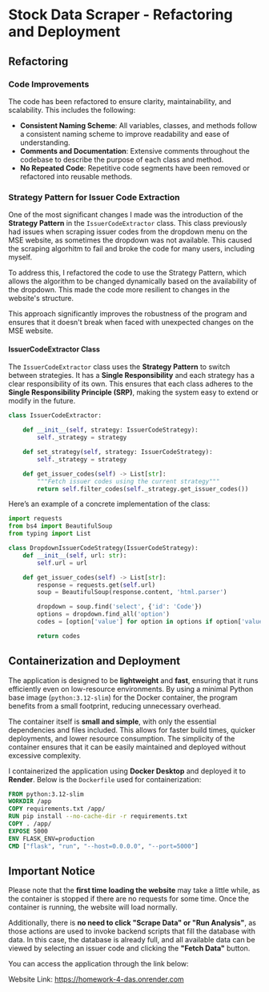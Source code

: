 # Stock Data Scraper - Refactoring and Deployment

## Refactoring

### Code Improvements
The code has been refactored to ensure clarity, maintainability, and scalability. This includes the following:

- **Consistent Naming Scheme**: All variables, classes, and methods follow a consistent naming scheme to improve readability and ease of understanding.
- **Comments and Documentation**: Extensive comments throughout the codebase to describe the purpose of each class and method.
- **No Repeated Code**: Repetitive code segments have been removed or refactored into reusable methods.

### Strategy Pattern for Issuer Code Extraction

One of the most significant changes I made was the introduction of the **Strategy Pattern** in the `IssuerCodeExtractor` class. This class previously had issues when scraping issuer codes from the dropdown menu on the MSE website, as sometimes the dropdown was not available. This caused the scraping algorhitm to fail and broke the code for many users, including myself.

To address this, I refactored the code to use the Strategy Pattern, which allows the algorithm to be changed dynamically based on the availability of the dropdown. This made the code more resilient to changes in the website's structure.

This approach significantly improves the robustness of the program and ensures that it doesn't break when faced with unexpected changes on the MSE website.

#### IssuerCodeExtractor Class

The `IssuerCodeExtractor` class uses the **Strategy Pattern** to switch between strategies. It has a **Single Responsibility** and each strategy has a clear responsibility of its own. This ensures that each class adheres to the **Single Responsibility Principle (SRP)**, making the system easy to extend or modify in the future.

```python
class IssuerCodeExtractor:

    def __init__(self, strategy: IssuerCodeStrategy):
        self._strategy = strategy

    def set_strategy(self, strategy: IssuerCodeStrategy):
        self._strategy = strategy

    def get_issuer_codes(self) -> List[str]:
        """Fetch issuer codes using the current strategy"""
        return self.filter_codes(self._strategy.get_issuer_codes())
```

Here’s an example of a concrete implementation of the class:
```python
import requests
from bs4 import BeautifulSoup
from typing import List

class DropdownIssuerCodeStrategy(IssuerCodeStrategy):
    def __init__(self, url: str):
        self.url = url

    def get_issuer_codes(self) -> List[str]:
        response = requests.get(self.url)
        soup = BeautifulSoup(response.content, 'html.parser')

        dropdown = soup.find('select', {'id': 'Code'})
        options = dropdown.find_all('option')
        codes = [option['value'] for option in options if option['value']]

        return codes
```

## Containerization and Deployment

The application is designed to be **lightweight** and **fast**, ensuring that it runs efficiently even on low-resource environments. By using a minimal Python base image (`python:3.12-slim`) for the Docker container, the program benefits from a small footprint, reducing unnecessary overhead.

The container itself is **small and simple**, with only the essential dependencies and files included. This allows for faster build times, quicker deployments, and lower resource consumption. The simplicity of the container ensures that it can be easily maintained and deployed without excessive complexity.

I containerized the application using **Docker Desktop** and deployed it to **Render**. Below is the `Dockerfile` used for containerization:

```dockerfile
FROM python:3.12-slim
WORKDIR /app
COPY requirements.txt /app/
RUN pip install --no-cache-dir -r requirements.txt
COPY . /app/
EXPOSE 5000
ENV FLASK_ENV=production
CMD ["flask", "run", "--host=0.0.0.0", "--port=5000"]
```

## Important Notice

Please note that the **first time loading the website** may take a little while, as the container is stopped if there are no requests for some time. Once the container is running, the website will load normally.

Additionally, there is **no need to click "Scrape Data" or "Run Analysis"**, as those actions are used to invoke backend scripts that fill the database with data. In this case, the database is already full, and all available data can be viewed by selecting an issuer code and clicking the **"Fetch Data"** button.

You can access the application through the link below:

Website Link: https://homework-4-das.onrender.com
